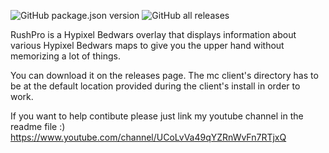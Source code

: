 ![GitHub package.json version](https://img.shields.io/github/downloads/Luk3210/Rush-Pro/total) ![GitHub all releases](https://img.shields.io/github/downloads/Chit132/abyss-overlay/total)

RushPro is a Hypixel Bedwars overlay that displays information about various Hypixel Bedwars maps to give you the upper hand without memorizing a lot of things.

You can download it on the releases page. The mc client's directory has to be at the default location provided during the client's install in order to work.

If you want to help contibute please just link my youtube channel in the readme file :) https://www.youtube.com/channel/UCoLvVa49qYZRnWvFn7RTjxQ
